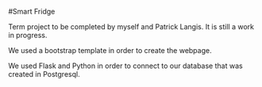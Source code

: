#Smart Fridge 

Term project to be completed by myself and Patrick Langis. It is still a work in progress. 
 
 We used a bootstrap template in order to create the webpage. 
 
 We used Flask and Python in order to connect to our database that was created in Postgresql.  
